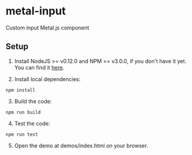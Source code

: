 # metal-input

Custom input Metal.js component

## Setup

1. Install NodeJS >= v0.12.0 and NPM >= v3.0.0, if you don't have it yet. You
can find it [here](https://nodejs.org).

2. Install local dependencies:

  ```
  npm install
  ```

3. Build the code:

  ```
  npm run build
  ```

4. Test the code:

  ```
  npm run test
  ```

5. Open the demo at demos/index.html on your browser.
